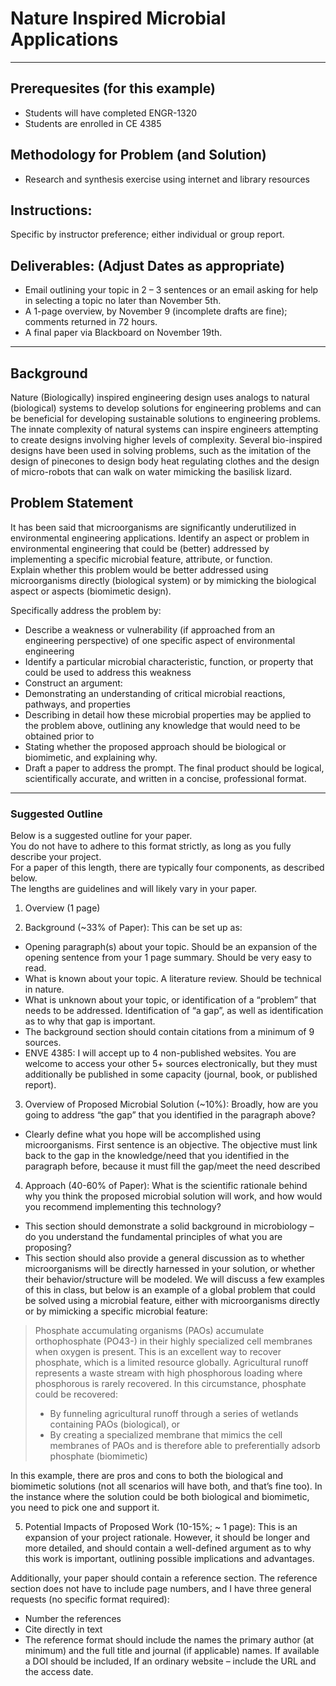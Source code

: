 # Nature Inspired Microbial Applications

---

## Prerequesites (for this example)

- Students will have completed ENGR-1320
- Students are enrolled in CE 4385

## Methodology for Problem (and Solution)
- Research and synthesis exercise using internet and library resources

## Instructions: 

Specific by instructor preference; either individual or group report.

## Deliverables: (Adjust Dates as appropriate)
- Email outlining your topic in 2 – 3 sentences or an email asking for help in selecting a topic no later than November 5th.  <!--I can help you focus your topic and/or identify sources. --> 
- A 1-page overview,  by November 9 (incomplete drafts are fine); comments returned in 72 hours. 
- A final  paper via Blackboard on November 19th. 

---

## Background

Nature (Biologically) inspired engineering design uses analogs to natural (biological) systems to develop solutions for engineering problems and can be beneficial for developing sustainable solutions to engineering problems. The innate complexity of natural systems can inspire engineers attempting to create designs involving higher levels of complexity. Several bio-inspired designs have been used in solving problems, such as the imitation of the design of pinecones to design body heat regulating clothes and the design of micro-robots that can walk on water mimicking the basilisk lizard. 

## Problem Statement

It has been said that microorganisms are significantly underutilized in environmental 
engineering applications. Identify an aspect or problem in environmental engineering that could 
be (better) addressed by implementing a specific microbial feature, attribute, or function.  
Explain whether this problem would be better addressed using microorganisms directly 
(biological system) or by mimicking the biological aspect or aspects (biomimetic design).  
 
Specifically address the problem by:
- Describe a weakness or vulnerability (if approached from an engineering perspective) of 
one specific aspect of environmental engineering 
- Identify a particular microbial characteristic, function, or property that could be used to 
address this weakness 
- Construct an argument: 
 - Demonstrating an understanding of critical microbial reactions, pathways, and properties 
 - Describing in detail how these microbial properties may be applied to the problem above, outlining any knowledge that would need to be obtained prior to
 - Stating whether the proposed approach should be biological or biomimetic, and explaining why. 
- Draft a paper to address the prompt.  The final product should be logical, scientifically accurate, and written in a concise, professional format. 


---

### Suggested Outline
Below is a suggested outline for your paper.  
You do not have to adhere to this format strictly, as long as you fully describe your project.  
For a paper of this length, there are typically four components, as described below.  
The lengths are guidelines and will likely vary in your paper. 
  
1. Overview (1 page)  
 
2. Background (~33% of Paper):  This can be set up as: 
 - Opening paragraph(s) about your topic.  Should be an expansion of the opening sentence from your 1 page summary.  Should be very easy to read. 
 - What is known about your topic.  A literature review.  Should be technical in nature. 
 - What is unknown about your topic, or identification of a “problem” that needs to be addressed.  Identification of “a gap”, as well as identification as to why that gap is important. 
 - The background section should contain citations from a minimum of 9 sources. 
 - ENVE 4385:  I will accept up to 4 non-published websites.  You are welcome to access your other 5+ sources electronically, but they must additionally be published in some capacity (journal, book, or published report). 
<!--- CE 5331:  A minimum of 8 sources must be peer-reviewed journal articles. -->
 
3. Overview of Proposed Microbial Solution (~10%):  Broadly, how are you going to address “the gap” that you identified in the paragraph above? 
 - Clearly define what you hope will be accomplished using microorganisms.  First sentence is an objective.  The objective must link back to the gap in the knowledge/need that you identified in the paragraph before, because it must fill the gap/meet the need described 
 
4. Approach (40-60% of Paper):  What is the scientific rationale behind why you think the proposed microbial solution will work, and how would you recommend implementing this technology? 
 - This section should demonstrate a solid background in microbiology – do you understand the fundamental principles of what you are proposing? 
 - This section should also provide a general discussion as to whether microorganisms will be directly harnessed in your solution, or whether their behavior/structure will be modeled.  We will discuss a few examples of this in class, but below is an example of a global problem that could be solved using a microbial feature, either with microorganisms directly or by mimicking a specific microbial feature: 
 
>Phosphate accumulating organisms (PAOs) accumulate orthophosphate (PO43-) in their 
highly specialized cell membranes when oxygen is present.  This is an excellent way to 
recover phosphate, which is a limited resource globally.  Agricultural runoff represents a 
waste stream with high phosphorous loading where phosphorous is rarely recovered.  In 
this circumstance, phosphate could be recovered: 
> - By funneling agricultural runoff through a series of wetlands containing PAOs 
(biological), or 
> - By creating a specialized membrane that mimics the cell membranes of PAOs and is 
therefore able to preferentially adsorb phosphate (biomimetic) 
 
In this example, there are pros and cons to both the biological and biomimetic solutions 
(not all scenarios will have both, and that’s fine too).  In the instance where the solution 
could be both biological and biomimetic, you need to pick one and support it. 
 
5. Potential Impacts of Proposed Work (10-15%; ~ 1 page):  This is an expansion of 
your project rationale.  However, it should be longer and more detailed, and should 
contain a well-defined argument as to why this work is important, outlining possible 
implications and advantages. 
 
Additionally, your paper should contain a reference section.  The reference section does not have 
to include page numbers, and I have three general requests (no specific format required): 
 
- Number the references 
- Cite directly in text 
- The reference format should include the names the primary author (at minimum) and the full title and journal (if applicable) names.  If available a DOI should be included, If an ordinary website – include the URL and the access date.


```python

```
